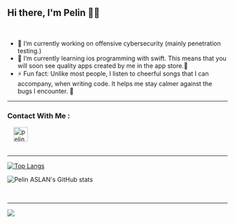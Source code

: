 <h2>Hi there, I'm Pelin 👋🏼</h2><br> 

- 🔭 I’m currently working on offensive cybersecurity (mainly penetration testing.)
- 🌱 I’m currently learning ios programming with swift. This means that you will soon see quality apps created by me in the app store.:zany_face:
- ⚡ Fun fact: Unlike most people, I listen to cheerful songs that I can accompany,  when writing code. It helps me stay calmer against the bugs I encounter. :see_no_evil:

<hr />

### Contact With Me : 



<a href="mailto:pelinnasln@gmail.com" ><img width="33px" align="left" style="margin-left:1.0em" alt="pelinaslan | LinkedIn" src="https://www.flaticon.com/svg/vstatic/svg/1295/1295555.svg?token=exp=1620648609~hmac=d28da3888c08f46455e44f4720679ced"/><a/>
  




<br>
<br>
<br>
<hr />

[![Top Langs](https://github-readme-stats.vercel.app/api/top-langs/?username=Pelinaslan)](https://github.com/Pelinaslan/Pelinaslan/edit/main/README.md)

![Pelin ASLAN's GitHub stats](https://github-readme-stats.vercel.app/api?username=pelinaslan&show_icons=true&theme=cobalt&title_color=ff6a00&bg_color=ffeadb&text_color=1c2887&border_color=ffff84&icon_color=333333)

<br>

<hr />

![](https://komarev.com/ghpvc/?username=your-github-Pelinaslan&style=plastic&color=orange)
